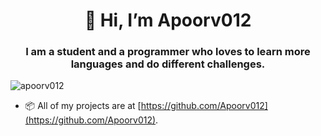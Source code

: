 <H1 align="center">👋 Hi, I’m Apoorv012</H1>
<H3 align="center">I am a student and a programmer who loves to learn more languages and do different challenges.</H3>

<p align="left"> <img src="https://komarev.com/ghpvc/?username=apoorv012&label=Profile%20views&color=0e75b6&style=flat" alt="apoorv012" /> </p>

<!-- - 🔭 I am currently working on my [Space-Shooter](https://github.com/Apoorv012/Space-Shooter/releases) Game. -->

- :package: All of my projects are at [https://github.com/Apoorv012](https://github.com/Apoorv012).

<!-- -  📫 Reach me at **Discord: Apoorv012#5619** -->


<!---
Apoorv012/Apoorv012 is a ✨ special ✨ repository because its `README.md` (this file) appears on your GitHub profile.
You can click the Preview link to take a look at your changes.
--->
